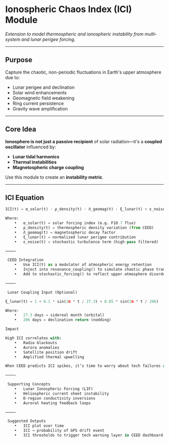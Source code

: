 # Ionospheric Chaos Index (ICI) Module
*Extension to model thermospheric and ionospheric instability from multi-system and lunar perigee forcing.*

---

##  Purpose

Capture the chaotic, non-periodic fluctuations in Earth's upper atmosphere due to:
- Lunar perigee and declination
- Solar wind enhancements
- Geomagnetic field weakening
- Ring current persistence
- Gravity wave amplification

---

##  Core Idea

**Ionosphere is not just a passive recipient** of solar radiation—it's a **coupled oscillator** influenced by:
- **Lunar tidal harmonics**
- **Thermal instabilities**
- **Magnetospheric charge coupling**

Use this module to create an **instability metric**.

---

##  ICI Equation

```python
ICI(t) = α_solar(t) · ρ_density(t) · Λ_geomag(t) · ξ_lunar(t) + ε_noise(t)

Where:
	•	α_solar(t) = solar forcing index (e.g. F10.7 flux)
	•	ρ_density(t) = thermospheric density variation (from CEED)
	•	Λ_geomag(t) = magnetospheric decay factor
	•	ξ_lunar(t) = normalized lunar perigee contribution
	•	ε_noise(t) = stochastic turbulence term (high-pass filtered)

⸻

 CEED Integration
	•	Use ICI(t) as a modulator of atmospheric energy retention
	•	Inject into resonance_coupling() to simulate chaotic phase transfer
	•	Add to stochastic_forcing() to reflect upper-atmosphere disorder

⸻

 Lunar Coupling Input (Optional)

ξ_lunar(t) = 1 + 0.1 * sin(2π * t / 27.3) + 0.05 * sin(2π * t / 206)

Where:
	•	27.3 days = sidereal month (orbital)
	•	206 days = declination return (nodding)

Impact

High ICI correlates with:
	•	Radio blackouts
	•	Aurora anomalies
	•	Satellite position drift
	•	Amplified thermal upwelling

When CEED predicts ICI spikes, it’s time to worry about tech failures and cross-system chaos triggers.

⸻

 Supporting Concepts
	•	Lunar Ionospheric Forcing (LIF)
	•	Heliospheric current sheet instability
	•	D-region conductivity inversions
	•	Auroral heating feedback loops

⸻

 Suggested Outputs
	•	ICI plot over time
	•	ICI → probability of GPS drift event
	•	ICI thresholds to trigger tech warning layer in CEED dashboard

